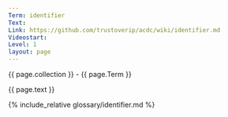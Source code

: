 ```yaml
---
Term: identifier
Text: 
Link: https://github.com/trustoverip/acdc/wiki/identifier.md
Videostart: 
Level: 1
layout: page
---
```


{{ page.collection }} - {{ page.Term }}

   {{ page.text }}

{% include_relative glossary/identifier.md %}
